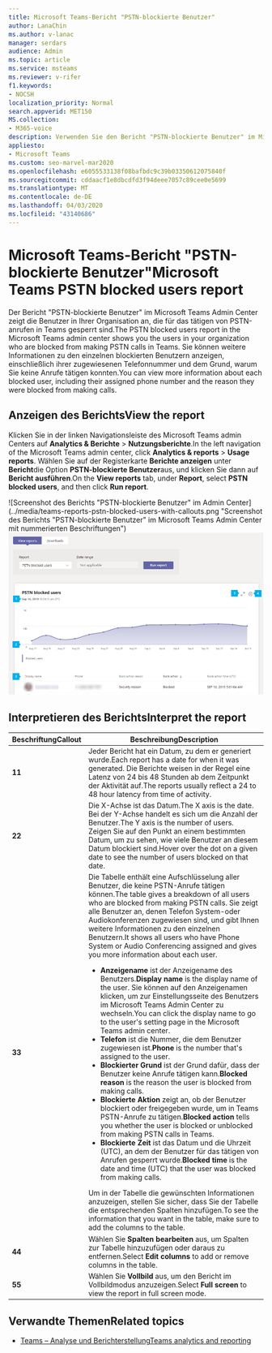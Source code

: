 ```yaml
---
title: Microsoft Teams-Bericht "PSTN-blockierte Benutzer"
author: LanaChin
ms.author: v-lanac
manager: serdars
audience: Admin
ms.topic: article
ms.service: msteams
ms.reviewer: v-rifer
f1.keywords:
- NOCSH
localization_priority: Normal
search.appverid: MET150
MS.collection:
- M365-voice
description: Verwenden Sie den Bericht "PSTN-blockierte Benutzer" im Microsoft Teams Admin Center, um sich einen Überblick über die Team Benutzer Ihrer Organisation zu verschaffen, die für das tätigen von PSTN-anrufen gesperrt sind.
appliesto:
- Microsoft Teams
ms.custom: seo-marvel-mar2020
ms.openlocfilehash: e6055533138f08bafbdc9c39b03350612075840f
ms.sourcegitcommit: cddaacf1e8dbcdfd3f94deee7057c89cee0e5699
ms.translationtype: MT
ms.contentlocale: de-DE
ms.lasthandoff: 04/03/2020
ms.locfileid: "43140686"
---
```

# <a name="microsoft-teams-pstn-blocked-users-report"></a><span data-ttu-id="62d72-103">Microsoft Teams-Bericht "PSTN-blockierte Benutzer"</span><span class="sxs-lookup"><span data-stu-id="62d72-103">Microsoft Teams PSTN blocked users report</span></span>

<span data-ttu-id="62d72-104">Der Bericht "PSTN-blockierte Benutzer" im Microsoft Teams Admin Center zeigt die Benutzer in Ihrer Organisation an, die für das tätigen von PSTN-anrufen in Teams gesperrt sind.</span><span class="sxs-lookup"><span data-stu-id="62d72-104">The PSTN blocked users report in the Microsoft Teams admin center shows you the users in your organization who are blocked from making PSTN calls in Teams.</span></span> <span data-ttu-id="62d72-105">Sie können weitere Informationen zu den einzelnen blockierten Benutzern anzeigen, einschließlich ihrer zugewiesenen Telefonnummer und dem Grund, warum Sie keine Anrufe tätigen konnten.</span><span class="sxs-lookup"><span data-stu-id="62d72-105">You can view more information about each blocked user, including their assigned phone number and the reason they were blocked from making calls.</span></span>

## <a name="view-the-report"></a><span data-ttu-id="62d72-106">Anzeigen des Berichts</span><span class="sxs-lookup"><span data-stu-id="62d72-106">View the report</span></span>

<span data-ttu-id="62d72-107">Klicken Sie in der linken Navigationsleiste des Microsoft Teams admin Centers auf **Analytics & Berichte** > **Nutzungsberichte**.</span><span class="sxs-lookup"><span data-stu-id="62d72-107">In the left navigation of the Microsoft Teams admin center, click **Analytics & reports** > **Usage reports**.</span></span> <span data-ttu-id="62d72-108">Wählen Sie auf der Registerkarte **Berichte anzeigen** unter **Bericht**die Option **PSTN-blockierte Benutzer**aus, und klicken Sie dann auf **Bericht ausführen**.</span><span class="sxs-lookup"><span data-stu-id="62d72-108">On the **View reports** tab, under **Report**, select **PSTN blocked users**, and then click **Run report**.</span></span>

<span data-ttu-id="62d72-109">![Screenshot des Berichts "PSTN-blockierte Benutzer" im Admin Center](../media/teams-reports-pstn-blocked-users-with-callouts.png "Screenshot des Berichts "PSTN-blockierte Benutzer" im Microsoft Teams Admin Center mit nummerierten Beschriftungen")</span><span class="sxs-lookup"><span data-stu-id="62d72-109">![Screenshot of the PSTN blocked users report report in the admin center](../media/teams-reports-pstn-blocked-users-with-callouts.png "Screenshot of the PSTN blocked users report in the Microsoft Teams admin center with numbered callouts")</span></span>

## <a name="interpret-the-report"></a><span data-ttu-id="62d72-110">Interpretieren des Berichts</span><span class="sxs-lookup"><span data-stu-id="62d72-110">Interpret the report</span></span>

|<span data-ttu-id="62d72-111">Beschriftung</span><span class="sxs-lookup"><span data-stu-id="62d72-111">Callout</span></span> |<span data-ttu-id="62d72-112">Beschreibung</span><span class="sxs-lookup"><span data-stu-id="62d72-112">Description</span></span>  |
|--------|-------------|
|<span data-ttu-id="62d72-113">**1**</span><span class="sxs-lookup"><span data-stu-id="62d72-113">**1**</span></span>   |<span data-ttu-id="62d72-114">Jeder Bericht hat ein Datum, zu dem er generiert wurde.</span><span class="sxs-lookup"><span data-stu-id="62d72-114">Each report has a date for when it was generated.</span></span> <span data-ttu-id="62d72-115">Die Berichte weisen in der Regel eine Latenz von 24 bis 48 Stunden ab dem Zeitpunkt der Aktivität auf.</span><span class="sxs-lookup"><span data-stu-id="62d72-115">The reports usually reflect a 24 to 48 hour latency from time of activity.</span></span> |
|<span data-ttu-id="62d72-116">**2**</span><span class="sxs-lookup"><span data-stu-id="62d72-116">**2**</span></span>   |<span data-ttu-id="62d72-117">Die X-Achse ist das Datum.</span><span class="sxs-lookup"><span data-stu-id="62d72-117">The X axis is the date.</span></span> <span data-ttu-id="62d72-118">Bei der Y-Achse handelt es sich um die Anzahl der Benutzer.</span><span class="sxs-lookup"><span data-stu-id="62d72-118">The Y axis is the number of users.</span></span> <br><span data-ttu-id="62d72-119">Zeigen Sie auf den Punkt an einem bestimmten Datum, um zu sehen, wie viele Benutzer an diesem Datum blockiert sind.</span><span class="sxs-lookup"><span data-stu-id="62d72-119">Hover over the dot on a given date to see the number of users blocked on that date.</span></span> |
|<span data-ttu-id="62d72-120">**3**</span><span class="sxs-lookup"><span data-stu-id="62d72-120">**3**</span></span>   |<span data-ttu-id="62d72-121">Die Tabelle enthält eine Aufschlüsselung aller Benutzer, die keine PSTN-Anrufe tätigen können.</span><span class="sxs-lookup"><span data-stu-id="62d72-121">The table gives a breakdown of all users who are blocked from making PSTN calls.</span></span>  <span data-ttu-id="62d72-122">Sie zeigt alle Benutzer an, denen Telefon System-oder Audiokonferenzen zugewiesen sind, und gibt Ihnen weitere Informationen zu den einzelnen Benutzern.</span><span class="sxs-lookup"><span data-stu-id="62d72-122">It shows all users who have Phone System or Audio Conferencing assigned and gives you more information about each user.</span></span> <ul><li><span data-ttu-id="62d72-123">**Anzeigename** ist der Anzeigename des Benutzers.</span><span class="sxs-lookup"><span data-stu-id="62d72-123">**Display name** is the display name of the user.</span></span> <span data-ttu-id="62d72-124">Sie können auf den Anzeigenamen klicken, um zur Einstellungsseite des Benutzers im Microsoft Teams Admin Center zu wechseln.</span><span class="sxs-lookup"><span data-stu-id="62d72-124">You can click the display name to go to the user's setting page in the Microsoft Teams admin center.</span></span> </li> <li><span data-ttu-id="62d72-125">**Telefon** ist die Nummer, die dem Benutzer zugewiesen ist.</span><span class="sxs-lookup"><span data-stu-id="62d72-125">**Phone** is the number that's assigned to the user.</span></span></li> <li><span data-ttu-id="62d72-126">**Blockierter Grund** ist der Grund dafür, dass der Benutzer keine Anrufe tätigen kann.</span><span class="sxs-lookup"><span data-stu-id="62d72-126">**Blocked reason** is the reason the user is blocked from making calls.</span></span></li><li><span data-ttu-id="62d72-127">**Blockierte Aktion** zeigt an, ob der Benutzer blockiert oder freigegeben wurde, um in Teams PSTN-Anrufe zu tätigen.</span><span class="sxs-lookup"><span data-stu-id="62d72-127">**Blocked action**  tells you whether the user is blocked or unblocked from making PSTN calls in Teams.</span></span></li> <li><span data-ttu-id="62d72-128">**Blockierte Zeit** ist das Datum und die Uhrzeit (UTC), an dem der Benutzer für das tätigen von Anrufen gesperrt wurde.</span><span class="sxs-lookup"><span data-stu-id="62d72-128">**Blocked time** is the date and time (UTC) that the user was blocked from making calls.</span></span></li></li> </ul><span data-ttu-id="62d72-129">Um in der Tabelle die gewünschten Informationen anzuzeigen, stellen Sie sicher, dass Sie der Tabelle die entsprechenden Spalten hinzufügen.</span><span class="sxs-lookup"><span data-stu-id="62d72-129">To see the information that you want in the table, make sure to add the columns to the table.</span></span> |
|<span data-ttu-id="62d72-130">**4**</span><span class="sxs-lookup"><span data-stu-id="62d72-130">**4**</span></span>   |<span data-ttu-id="62d72-131">Wählen Sie **Spalten bearbeiten** aus, um Spalten zur Tabelle hinzuzufügen oder daraus zu entfernen.</span><span class="sxs-lookup"><span data-stu-id="62d72-131">Select **Edit columns** to add or remove columns in the table.</span></span>|
|<span data-ttu-id="62d72-132">**5**</span><span class="sxs-lookup"><span data-stu-id="62d72-132">**5**</span></span>   |<span data-ttu-id="62d72-133">Wählen Sie **Vollbild** aus, um den Bericht im Vollbildmodus anzuzeigen.</span><span class="sxs-lookup"><span data-stu-id="62d72-133">Select **Full screen** to view the report in full screen mode.</span></span>|

## <a name="related-topics"></a><span data-ttu-id="62d72-134">Verwandte Themen</span><span class="sxs-lookup"><span data-stu-id="62d72-134">Related topics</span></span>

- [<span data-ttu-id="62d72-135">Teams – Analyse und Berichterstellung</span><span class="sxs-lookup"><span data-stu-id="62d72-135">Teams analytics and reporting</span></span>](teams-reporting-reference.md)
